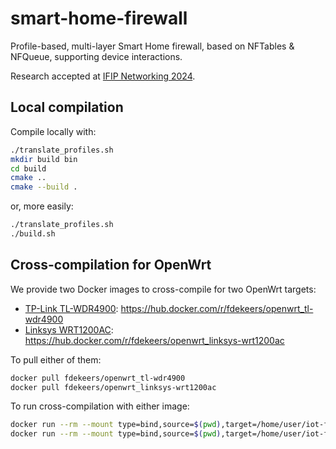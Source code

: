 # smart-home-firewall
Profile-based, multi-layer Smart Home firewall, based on NFTables &amp; NFQueue, supporting device interactions.

Research accepted at [IFIP Networking 2024](https://networking.ifip.org/2024/).

## Local compilation

Compile locally with:
```bash
./translate_profiles.sh
mkdir build bin
cd build
cmake ..
cmake --build .
```
or, more easily:
```bash
./translate_profiles.sh
./build.sh
```

## Cross-compilation for OpenWrt

We provide two Docker images to cross-compile for two OpenWrt targets:
- [TP-Link TL-WDR4900](https://openwrt.org/toh/tp-link/tl-wdr4900): https://hub.docker.com/r/fdekeers/openwrt_tl-wdr4900
- [Linksys WRT1200AC](https://openwrt.org/toh/linksys/wrt1200ac): https://hub.docker.com/r/fdekeers/openwrt_linksys-wrt1200ac

To pull either of them:
```bash
docker pull fdekeers/openwrt_tl-wdr4900
docker pull fdekeers/openwrt_linksys-wrt1200ac
```

To run cross-compilation with either image:
```bash
docker run --rm --mount type=bind,source=$(pwd),target=/home/user/iot-firewall -e ROUTER=tl-wdr4900 fdekeers/openwrt_tl-wdr4900
docker run --rm --mount type=bind,source=$(pwd),target=/home/user/iot-firewall -e ROUTER=linksys-wrt1200ac fdekeers/openwrt_linksys-wrt1200ac
```
